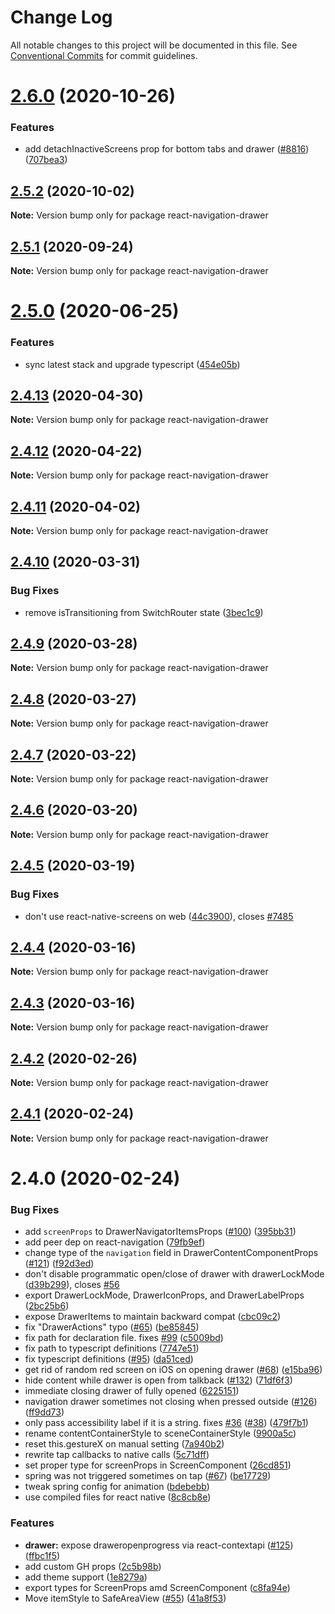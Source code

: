 # Change Log

All notable changes to this project will be documented in this file.
See [Conventional Commits](https://conventionalcommits.org) for commit guidelines.

# [2.6.0](https://github.com/react-navigation/drawer/compare/react-navigation-drawer@2.5.2...react-navigation-drawer@2.6.0) (2020-10-26)


### Features

* add detachInactiveScreens prop for bottom tabs and drawer ([#8816](https://github.com/react-navigation/drawer/issues/8816)) ([707bea3](https://github.com/react-navigation/drawer/commit/707bea3cba1aa1f7b1eb5884dd1d129dcc2bbdc2))





## [2.5.2](https://github.com/react-navigation/drawer/compare/react-navigation-drawer@2.5.1...react-navigation-drawer@2.5.2) (2020-10-02)

**Note:** Version bump only for package react-navigation-drawer





## [2.5.1](https://github.com/react-navigation/drawer/compare/react-navigation-drawer@2.5.0...react-navigation-drawer@2.5.1) (2020-09-24)

**Note:** Version bump only for package react-navigation-drawer





# [2.5.0](https://github.com/react-navigation/drawer/compare/react-navigation-drawer@2.4.13...react-navigation-drawer@2.5.0) (2020-06-25)


### Features

* sync latest stack and upgrade typescript ([454e05b](https://github.com/react-navigation/drawer/commit/454e05b02ec97f053b381fdc801df899d8c93cb6))





## [2.4.13](https://github.com/react-navigation/drawer/compare/react-navigation-drawer@2.4.12...react-navigation-drawer@2.4.13) (2020-04-30)

**Note:** Version bump only for package react-navigation-drawer





## [2.4.12](https://github.com/react-navigation/drawer/compare/react-navigation-drawer@2.4.11...react-navigation-drawer@2.4.12) (2020-04-22)

**Note:** Version bump only for package react-navigation-drawer





## [2.4.11](https://github.com/react-navigation/drawer/compare/react-navigation-drawer@2.4.10...react-navigation-drawer@2.4.11) (2020-04-02)

**Note:** Version bump only for package react-navigation-drawer





## [2.4.10](https://github.com/react-navigation/drawer/compare/react-navigation-drawer@2.4.9...react-navigation-drawer@2.4.10) (2020-03-31)


### Bug Fixes

* remove isTransitioning from SwitchRouter state ([3bec1c9](https://github.com/react-navigation/drawer/commit/3bec1c964a49136c0ead8e8ba8a8c66c556bbcba))





## [2.4.9](https://github.com/react-navigation/drawer/compare/react-navigation-drawer@2.4.7...react-navigation-drawer@2.4.9) (2020-03-28)

**Note:** Version bump only for package react-navigation-drawer





## [2.4.8](https://github.com/react-navigation/drawer/compare/react-navigation-drawer@2.4.7...react-navigation-drawer@2.4.8) (2020-03-27)

**Note:** Version bump only for package react-navigation-drawer





## [2.4.7](https://github.com/react-navigation/drawer/compare/react-navigation-drawer@2.4.6...react-navigation-drawer@2.4.7) (2020-03-22)

**Note:** Version bump only for package react-navigation-drawer





## [2.4.6](https://github.com/react-navigation/drawer/compare/react-navigation-drawer@2.4.5...react-navigation-drawer@2.4.6) (2020-03-20)

**Note:** Version bump only for package react-navigation-drawer





## [2.4.5](https://github.com/react-navigation/drawer/compare/react-navigation-drawer@2.4.4...react-navigation-drawer@2.4.5) (2020-03-19)


### Bug Fixes

* don't use react-native-screens on web ([44c3900](https://github.com/react-navigation/drawer/commit/44c390075f7b76664e09fd9a1a7926645133ebec)), closes [#7485](https://github.com/react-navigation/drawer/issues/7485)





## [2.4.4](https://github.com/react-navigation/drawer/compare/react-navigation-drawer@2.4.3...react-navigation-drawer@2.4.4) (2020-03-16)

**Note:** Version bump only for package react-navigation-drawer





## [2.4.3](https://github.com/react-navigation/drawer/compare/react-navigation-drawer@2.4.2...react-navigation-drawer@2.4.3) (2020-03-16)

**Note:** Version bump only for package react-navigation-drawer





## [2.4.2](https://github.com/react-navigation/drawer/compare/react-navigation-drawer@2.4.1...react-navigation-drawer@2.4.2) (2020-02-26)

**Note:** Version bump only for package react-navigation-drawer





## [2.4.1](https://github.com/react-navigation/drawer/compare/react-navigation-drawer@2.4.0...react-navigation-drawer@2.4.1) (2020-02-24)

**Note:** Version bump only for package react-navigation-drawer





# 2.4.0 (2020-02-24)


### Bug Fixes

* add `screenProps` to DrawerNavigatorItemsProps ([#100](https://github.com/react-navigation/drawer/issues/100)) ([395bb31](https://github.com/react-navigation/drawer/commit/395bb31a400c63c1443cbf34cc26b3fe252dec01))
* add peer dep on react-navigation ([79fb9ef](https://github.com/react-navigation/drawer/commit/79fb9efd4695c0d53a0caaab502c9becbe4282d1))
* change type of the `navigation` field in DrawerContentComponentProps ([#121](https://github.com/react-navigation/drawer/issues/121)) ([f92d3ed](https://github.com/react-navigation/drawer/commit/f92d3ed4a8b631ee03ac0b868185c2bff7169b7a))
* don't disable programmatic open/close of drawer with drawerLockMode ([d39b299](https://github.com/react-navigation/drawer/commit/d39b29925ad21b55e375e5683db5ed1a6e6f5b50)), closes [#56](https://github.com/react-navigation/drawer/issues/56)
* export DrawerLockMode, DrawerIconProps, and DrawerLabelProps ([2bc25b6](https://github.com/react-navigation/drawer/commit/2bc25b677136f6b20667aff9d28d5de9fb57c458))
* expose DrawerItems to maintain backward compat ([cbc09c2](https://github.com/react-navigation/drawer/commit/cbc09c2351328a4e774aea00277ec387f854c71b))
* fix "DrawerActions" typo ([#65](https://github.com/react-navigation/drawer/issues/65)) ([be85845](https://github.com/react-navigation/drawer/commit/be85845a5a7e723828f71d314e201df21690ca35))
* fix path for declaration file. fixes [#99](https://github.com/react-navigation/drawer/issues/99) ([c5009bd](https://github.com/react-navigation/drawer/commit/c5009bd8e92108b88dcd8573ecb20d1d199759b2))
* fix path to typescript definitions ([7747e51](https://github.com/react-navigation/drawer/commit/7747e51202e8e769d05d414bd3debeae313e8939))
* fix typescript definitions ([#95](https://github.com/react-navigation/drawer/issues/95)) ([da51ced](https://github.com/react-navigation/drawer/commit/da51cedff44f44a9096e8a31fe6838cf58f12bc9))
* get rid of random red screen on iOS on opening drawer ([#68](https://github.com/react-navigation/drawer/issues/68)) ([e15ba96](https://github.com/react-navigation/drawer/commit/e15ba96fb93ec6cd59dddba8f7a2cee514f9b60d))
* hide content while drawer is open from talkback ([#132](https://github.com/react-navigation/drawer/issues/132)) ([71df6f3](https://github.com/react-navigation/drawer/commit/71df6f36f5c2e2ef1073a8aca95280c1b4edf7c6))
* immediate closing drawer of fully opened ([6225151](https://github.com/react-navigation/drawer/commit/6225151dbec6bd6fc619b5baca87da344134c437))
* navigation drawer sometimes not closing when pressed outside ([#126](https://github.com/react-navigation/drawer/issues/126)) ([ff9dd73](https://github.com/react-navigation/drawer/commit/ff9dd732ad08c4cbeeb924b2d9c12fda9e11ef31))
* only pass accessibility label if it is a string. fixes [#36](https://github.com/react-navigation/drawer/issues/36) ([#38](https://github.com/react-navigation/drawer/issues/38)) ([479f7b1](https://github.com/react-navigation/drawer/commit/479f7b15795ef4ac448952def616e7b93a991470))
* rename contentContainerStyle to sceneContainerStyle ([9900a5c](https://github.com/react-navigation/drawer/commit/9900a5c7aeb01bdbad73e05306d87b8801fa1cf8))
* reset this.gestureX on manual setting ([7a940b2](https://github.com/react-navigation/drawer/commit/7a940b216aaf5ac2ff5fc0c5355c5068c7456894))
* rewrite tap callbacks to native calls ([5c71dff](https://github.com/react-navigation/drawer/commit/5c71dffc2c5987215c3de2c243158b970193f36d))
* set proper type for screenProps in ScreenComponent ([26cd851](https://github.com/react-navigation/drawer/commit/26cd8511b5effdf8fc939a4c4c1cdeeafa03131c))
* spring was not triggered sometimes on tap ([#67](https://github.com/react-navigation/drawer/issues/67)) ([be17729](https://github.com/react-navigation/drawer/commit/be17729df6a0e18c319b1c1ec23f17cb10c1bc3a))
* tweak spring config for animation ([bdebebb](https://github.com/react-navigation/drawer/commit/bdebebb938d7d920bd12787232b66164cc026bf9))
* use compiled files for react native ([8c8cb8e](https://github.com/react-navigation/drawer/commit/8c8cb8e75825cb9c4312e20e1cb5424c656267ce))


### Features

* **drawer:** expose draweropenprogress via react-contextapi ([#125](https://github.com/react-navigation/drawer/issues/125)) ([ffbc1f5](https://github.com/react-navigation/drawer/commit/ffbc1f5115524fb74b0e285f0a65637b71364e3b))
* add custom GH props ([2c5b98b](https://github.com/react-navigation/drawer/commit/2c5b98bacb3e94184516abfd88f81a44e32df7c8))
* add theme support ([1e8279a](https://github.com/react-navigation/drawer/commit/1e8279ae18740113b0c38fc8e784f79a549f8bb7))
* export types for ScreenProps amd ScreenComponent ([c8fa94e](https://github.com/react-navigation/drawer/commit/c8fa94e15d59b4570f3a007f20277586c16155df))
* Move itemStyle to SafeAreaView ([#55](https://github.com/react-navigation/drawer/issues/55)) ([41a8f53](https://github.com/react-navigation/drawer/commit/41a8f5366a8eb15f3b771634ed7bc305921795f6))
